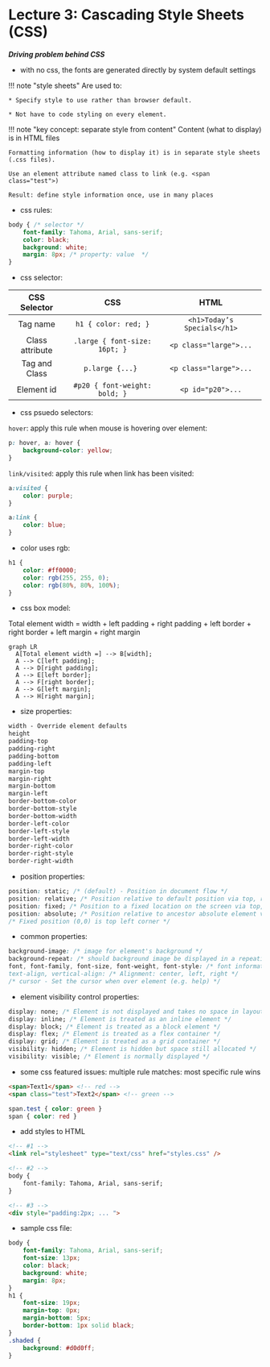 # Lecture 3: Cascading Style Sheets (CSS)

**_Driving problem behind CSS_**

* with no css, the fonts are generated directly by system default settings

!!! note "style sheets"
    Are used to:
    
    * Specify style to use rather than browser default.

    * Not have to code styling on every element.

!!! note "key concept: separate style from content"
    Content (what to display) is in HTML files
    
    Formatting information (how to display it) is in separate style sheets (.css files).
    
    Use an element attribute named class to link (e.g. <span class="test">)
    
    Result: define style information once, use in many places

* css rules:

```css
body { /* selector */
    font-family: Tahoma, Arial, sans-serif;
    color: black;
    background: white;
    margin: 8px; /* property: value  */
}
```

* css selector:

|  CSS Selector   |              CSS              |            HTML             |
| :-------------: | :---------------------------: | :-------------------------: |
|    Tag name     |     `h1 { color: red; }`      | `<h1>Today’s Specials</h1>` |
| Class attribute | `.large { font-size: 16pt; }` |   `<p class="large">...`    |
|  Tag and Class  |       `p.large {...} `        |   `<p class="large">...`    |
|   Element id    | `#p20 { font-weight: bold; }` |      `<p id="p20">...`      |

* css psuedo selectors:

`hover`: apply this rule when mouse is hovering over element:

```css
p: hover, a: hover {
    background-color: yellow;
}
```

`link/visited`: apply this rule when link has been visited:

```css
a:visited {
    color: purple;
}

a:link {
    color: blue;
}
```

* color uses rgb:

```css
h1 {
    color: #ff0000;
    color: rgb(255, 255, 0);
    color: rgb(80%, 80%, 100%);
}
```

* css box model:

Total element width =
width +
left padding +
right padding +
left border +
right border +
left margin +
right margin

``` mermaid
graph LR
  A[Total element width =] --> B[width];
  A --> C[left padding];
  A --> D[right padding];
  A --> E[left border];
  A --> F[right border];
  A --> G[left margin];
  A --> H[right margin];
```

* size properties:

```css
width - Override element defaults
height
padding-top
padding-right
padding-bottom
padding-left
margin-top
margin-right
margin-bottom
margin-left
border-bottom-color
border-bottom-style
border-bottom-width
border-left-color
border-left-style
border-left-width
border-right-color
border-right-style
border-right-width
```

* position properties:

```css
position: static; /* (default) - Position in document flow */
position: relative; /* Position relative to default position via top, right, bottom, and left properties */
position: fixed; /* Position to a fixed location on the screen via top, right, bottom, and left properties */
position: absolute; /* Position relative to ancestor absolute element via top, right, bottom, and left properties */
/* Fixed position (0,0) is top left corner */
```

* common properties:

```css
background-image: /* image for element's background */
background-repeat: /* should background image be displayed in a repeating pattern (versus once only) */
font, font-family, font-size, font-weight, font-style: /* font information for text
text-align, vertical-align: /* Alignment: center, left, right */
/* cursor - Set the cursor when over element (e.g. help) */
```

* element visibility control properties:

```css
display: none; /* Element is not displayed and takes no space in layout */
display: inline; /* Element is treated as an inline element */
display: block; /* Element is treated as a block element */
display: flex; /* Element is treated as a flex container */
display: grid; /* Element is treated as a grid container */
visibility: hidden; /* Element is hidden but space still allocated */
visibility: visible; /* Element is normally displayed */
```

* some css featured issues: multiple rule matches: most specific rule wins

```html
<span>Text1</span> <!-- red -->
<span class="test">Text2</span> <!-- green -->
```

```css
span.test { color: green }
span { color: red }
```

* add styles to HTML

```html
<!-- #1 -->
<link rel="stylesheet" type="text/css" href="styles.css" />

<!-- #2 -->
body {
    font-family: Tahoma, Arial, sans-serif;
}

<!-- #3 -->
<div style="padding:2px; ... ">
```

* sample css file:

```css
body {
    font-family: Tahoma, Arial, sans-serif;
    font-size: 13px;
    color: black;
    background: white;
    margin: 8px;
}
h1 {
    font-size: 19px;
    margin-top: 0px;
    margin-bottom: 5px;
    border-bottom: 1px solid black;
}
.shaded {
    background: #d0d0ff;
}
```